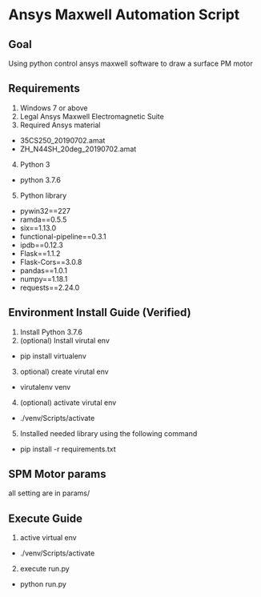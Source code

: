 # Ansys Maxwell Automation Script

## Goal
Using python control ansys maxwell software to draw a surface PM motor

## Requirements
1. Windows 7 or above
2. Legal Ansys Maxwell Electromagnetic Suite
3. Required Ansys material
 - 35CS250_20190702.amat
 - ZH_N44SH_20deg_20190702.amat
4. Python 3
 - python 3.7.6
5. Python library
 - pywin32==227
 - ramda==0.5.5
 - six==1.13.0
 - functional-pipeline==0.3.1
 - ipdb==0.12.3
 - Flask==1.1.2
 - Flask-Cors==3.0.8
 - pandas==1.0.1
 - numpy==1.18.1
 - requests==2.24.0
## Environment Install Guide (Verified)
1. Install Python 3.7.6
2. (optional) Install virutal env
 - pip install virtualenv
3. optional) create virutal env
 - virutalenv venv
4. (optional) activate virutal env
 - ./venv/Scripts/activate
5. Installed needed library using the following command
 - pip install -r requirements.txt
## SPM Motor params
all setting are in params/

## Execute Guide
1. active virtual env
 - ./venv/Scripts/activate
2. execute run.py
 - python run.py

